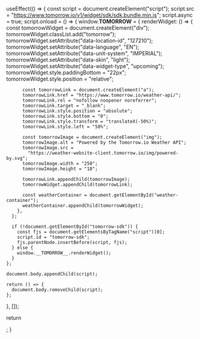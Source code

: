 useEffect(() => {
    const script = document.createElement("script");
    script.src = "https://www.tomorrow.io/v1/widget/sdk/sdk.bundle.min.js";
    script.async = true;
    script.onload = () => {
      window.__TOMORROW__ = {
        renderWidget: () => {
          const tomorrowWidget = document.createElement("div");
          tomorrowWidget.classList.add("tomorrow");
          tomorrowWidget.setAttribute("data-location-id", "127210");
          tomorrowWidget.setAttribute("data-language", "EN");
          tomorrowWidget.setAttribute("data-unit-system", "IMPERIAL");
          tomorrowWidget.setAttribute("data-skin", "light");
          tomorrowWidget.setAttribute("data-widget-type", "upcoming");
          tomorrowWidget.style.paddingBottom = "22px";
          tomorrowWidget.style.position = "relative";

          const tomorrowLink = document.createElement("a");
          tomorrowLink.href = "https://www.tomorrow.io/weather-api/";
          tomorrowLink.rel = "nofollow noopener noreferrer";
          tomorrowLink.target = "_blank";
          tomorrowLink.style.position = "absolute";
          tomorrowLink.style.bottom = "0";
          tomorrowLink.style.transform = "translateX(-50%)";
          tomorrowLink.style.left = "50%";

          const tomorrowImage = document.createElement("img");
          tomorrowImage.alt = "Powered by the Tomorrow.io Weather API";
          tomorrowImage.src =
            "https://weather-website-client.tomorrow.io/img/powered-by.svg";
          tomorrowImage.width = "250";
          tomorrowImage.height = "18";

          tomorrowLink.appendChild(tomorrowImage);
          tomorrowWidget.appendChild(tomorrowLink);

          const weatherContainer = document.getElementById("weather-container");
          weatherContainer.appendChild(tomorrowWidget);
        },
      };

      if (!document.getElementById("tomorrow-sdk")) {
        const fjs = document.getElementsByTagName("script")[0];
        script.id = "tomorrow-sdk";
        fjs.parentNode.insertBefore(script, fjs);
      } else {
        window.__TOMORROW__.renderWidget();
      }
    };

    document.body.appendChild(script);

    return () => {
      document.body.removeChild(script);
    };
  }, []);

  return <div id="weather-container"></div>;
}
